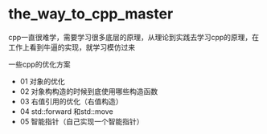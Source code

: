 # the_way_to_cpp_master

cpp一直很难学，需要学习很多底层的原理，从理论到实践去学习cpp的原理，在工作上看到牛逼的实现，就学习模仿过来

一些cpp的优化方案

- 01 对象的优化
- 02 对象构构造的时候到底使用哪些构造函数
- 03 右值引用的优化（右值构造）
- 04 std::forward 和std::move
- 05 智能指针（自己实现一个智能指针）